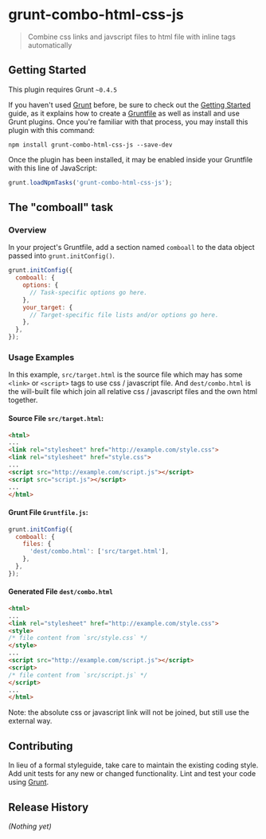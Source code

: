 # grunt-combo-html-css-js

> Combine css links and javscript files to html file with inline tags automatically

## Getting Started
This plugin requires Grunt `~0.4.5`

If you haven't used [Grunt](http://gruntjs.com/) before, be sure to check out the [Getting Started](http://gruntjs.com/getting-started) guide, as it explains how to create a [Gruntfile](http://gruntjs.com/sample-gruntfile) as well as install and use Grunt plugins. Once you're familiar with that process, you may install this plugin with this command:

```shell
npm install grunt-combo-html-css-js --save-dev
```

Once the plugin has been installed, it may be enabled inside your Gruntfile with this line of JavaScript:

```js
grunt.loadNpmTasks('grunt-combo-html-css-js');
```

## The "comboall" task

### Overview
In your project's Gruntfile, add a section named `comboall` to the data object passed into `grunt.initConfig()`.

```js
grunt.initConfig({
  comboall: {
    options: {
      // Task-specific options go here.
    },
    your_target: {
      // Target-specific file lists and/or options go here.
    },
  },
});
```

### Usage Examples

In this example, `src/target.html` is the source file which may has some `<link>` or `<script>` tags to use css / javascript file. And `dest/combo.html` is the will-built file which join all relative css / javascript files and the own html together.

#### Source File `src/target.html`:

```html
<html>
...
<link rel="stylesheet" href="http://example.com/style.css">
<link rel="stylesheet" href="style.css">
...
<script src="http://example.com/script.js"></script>
<script src="script.js"></script>
...
</html>
```

#### Grunt File `Gruntfile.js`:

```js
grunt.initConfig({
  comboall: {
    files: {
      'dest/combo.html': ['src/target.html'],
    },
  },
});
```

#### Generated File `dest/combo.html`

```html
<html>
...
<link rel="stylesheet" href="http://example.com/style.css">
<style>
/* file content from `src/style.css` */
</style>
...
<script src="http://example.com/script.js"></script>
<script>
/* file content from `src/script.js` */
</script>
...
</html>
```

Note: the absolute css or javascript link will not be joined, but still use the external way.

## Contributing
In lieu of a formal styleguide, take care to maintain the existing coding style. Add unit tests for any new or changed functionality. Lint and test your code using [Grunt](http://gruntjs.com/).

## Release History
_(Nothing yet)_

